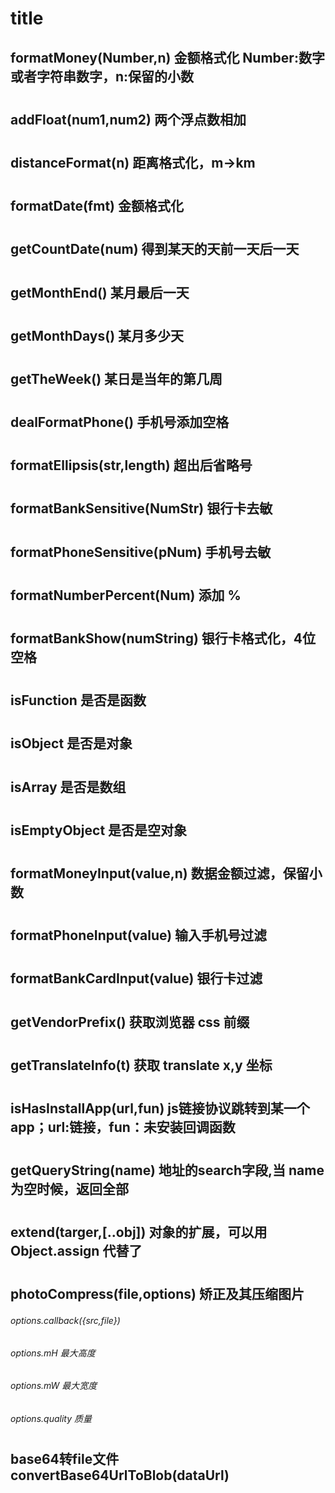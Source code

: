 # title

##  formatMoney(Number,n)  金额格式化   Number:数字或者字符串数字，n:保留的小数
#
##  addFloat(num1,num2)  两个浮点数相加
#
##  distanceFormat(n)    距离格式化，m->km
#
##  formatDate(fmt)     金额格式化
#
##  getCountDate(num)   得到某天的天前一天后一天
#
##  getMonthEnd()       某月最后一天
#
##  getMonthDays()      某月多少天
#
##  getTheWeek()        某日是当年的第几周
#
##  dealFormatPhone()    手机号添加空格
#
##  formatEllipsis(str,length)  超出后省略号
#
##  formatBankSensitive(NumStr)      银行卡去敏
#
##  formatPhoneSensitive(pNum)      手机号去敏
#
##  formatNumberPercent(Num)    添加 %
#
##  formatBankShow(numString)   银行卡格式化，4位空格
#
##  isFunction  是否是函数
#
##  isObject    是否是对象
#
##  isArray     是否是数组
#
##  isEmptyObject   是否是空对象
#
##  formatMoneyInput(value,n)   数据金额过滤，保留小数
#
##  formatPhoneInput(value)     输入手机号过滤
#
##  formatBankCardInput(value)   银行卡过滤
#
##  getVendorPrefix()       获取浏览器 css 前缀
#
##  getTranslateInfo(t)     获取 translate x,y 坐标
#
##  isHasInstallApp(url,fun)     js链接协议跳转到某一个app；url:链接，fun：未安装回调函数
#
##  getQueryString(name)    地址的search字段,当 name 为空时候，返回全部
#
##  extend(targer,[..obj])  对象的扩展，可以用 Object.assign 代替了
#
##  photoCompress(file,options)   矫正及其压缩图片
######  options.callback({src,file})
######  options.mH 最大高度
######  options.mW 最大宽度
######  options.quality 质量
#
##  base64转file文件     convertBase64UrlToBlob(dataUrl)



















